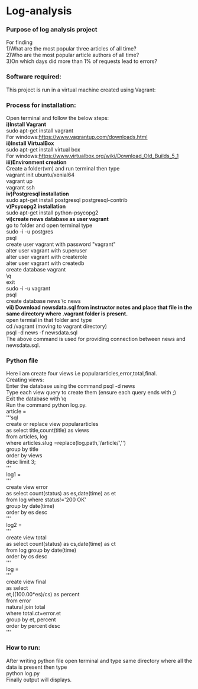 # Log-analysis                                               
### Purpose of log analysis project
For finding                                                              
1)What are the most popular three articles of all time?                                         
2)Who are the most popular article authors of all time?                                                                     
3)On which days did more than 1% of requests lead to errors?                                                                            
### Software required:                                                                              
This project is run in a virtual machine created using Vagrant:                                                                        
### Process for installation:                                                                                                   
Open terminal and follow the below steps:                                                                                               
**i)Install Vagrant**                                                                                   
    sudo apt-get install vagrant                                                                                                        
    For windows:https://www.vagrantup.com/downloads.html                                                                                
**ii)Install VirtualBox**                                                                                                           
    sudo apt-get install virtual box                                                                                                
    For windows:https://www.virtualbox.org/wiki/Download_Old_Builds_5_1                                                                 
**iii)Environment creation**                                                                                        
 Create a folder(vm) and run terminal then type                                                                                         
    vagrant init ubuntu/xenial64                                                                                            
    vagrant up                                                                                                                          
    vagrant ssh                                                                                                 
**iv)Postgresql installation**                                                                                              
    sudo apt-get install postgresql postgresql-contrib                                                                  
 **v)Psycopg2 installation**                                                                                    
    sudo apt-get install python-psycopg2                                                                                            
 **vi)create news database as user vagrant**                                                                            
    go to folder and open terminal type                                                                                             
    sudo -i -u postgres                                                                                 
    psql                                                                                                            
    create user vagrant with password "vagrant"                                                                                         
    alter user vagrant with superuser                                                                               
    alter user vagrant with createrole                                                                                          
    alter user vagrant with createdb                                                                                                    
    create database vagrant                                                                                                             
    \q                                                                                                                          
    exit                                                                                                                                 
    sudo -i -u vagrant                                                                                              
    psql                   
    create database news
    \c news                                                                                                                            
**vii) Download newsdata.sql from instructor notes and place that file in the same directory where .vagrant folder is present.**        
     open termial in that folder and type                                                                                           
        cd /vagrant  (moving to vagrant directory)                                                                                       
        psql -d news -f newsdata.sql                                                                        
     The above command is used for providing connection between news and newsdata.sql.                                                  
### Python file                                                                                                             
Here i am create four views i.e populararticles,error,total,final.                                                                       
Creating views:                                                                                                             
Enter the database using the command psql -d news                                                                                      
Type each view query to create them (ensure each query ends with ;)                                                                     
Exit the database with \q                                                                                                           
Run the command python log.py.                                                                                                          
article =                                                                                                   
'''sql                                                                                                          
create or replace view populararticles                                                                                                  
as select title,count(title) as views                                                                                                   
from articles, log                                                                                                                      
where articles.slug =replace(log.path,'/article/','')                                                                           
group by title                                                                                                                      
order by views                                                                                                      
desc limit 3;                                                                                                                           
'''                                                                                                     
log1 =                                                                                                              
'''                                                                                                 
create view error                                                                                               
as select count(status) as es,date(time) as et                                                                                      
from log where status!='200 OK'                                                                                         
group by date(time)                                                                                                         
order by es desc                                                                                                                        
'''                                                                                                                                    
log2 =                                                                              
'''                                                 
create view total                                                                                                               
as select count(status) as cs,date(time) as ct                                                                                  
from log group by date(time)                                                                            
order by cs desc                                                                                                                    
'''                                                                                 
log =                                                                                                                               
'''                                                                                                             
create view final                                                                                                                    
as select                                                                                                                              
et,((100.00*es)/cs) as percent                                                                                          
from error                                                                                                                          
natural join total                                                                                                                  
where total.ct=error.et                                                                                                         
group by et, percent                                                                                                            
order by percent desc                                                                                                                   
'''                                                                                                                         
 ### How to run:                                                                                                
  After writing python file open terminal and type same directory where all the data is present then type                               
         python log.py                                                                                                                  
  Finally output will displays.
